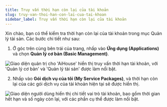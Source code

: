 ```yaml
---
title: Truy vấn thời hạn còn lại của tài khoản
slug: truy-van-thoi-han-con-lai-cua-tai-khoan
sidebar_label: Truy vấn thời hạn còn lại của tài khoản
---
```


Xin chào, bạn có thể kiểm tra thời hạn còn lại của tài khoản trong mục Quản lý tài sản. Các bước chi tiết như sau:

1. Ở góc trên cùng bên trái của trang, nhấp vào **Ứng dụng (Applications)** và chọn **Quản lý cơ bản (Basic Management)**.

![Giao diện quản trị cho 'AiHouse' hiển thị truy vấn thời hạn tài khoản, với 'Quản lý cơ bản' và 'Quản lý tài sản' được làm nổi bật.](https://storage.googleapis.com/jegavn_kb/images/24045393-3c66-482d-b27d-0c0e370cd797.png)

2. Nhấp vào **Gói dịch vụ của tôi (My Service Packages)**, và thời hạn còn lại của các gói dịch vụ của tài khoản hiện tại sẽ được hiển thị.

![Giao diện người dùng hiển thị chi tiết vai trò tài khoản, bao gồm thời gian hết hạn và số ngày còn lại, với các phần cụ thể được làm nổi bật.](https://storage.googleapis.com/jegavn_kb/images/dc6266e0-4cfc-4768-b464-a430e1ddd9aa.png)